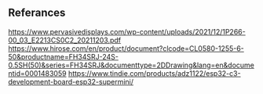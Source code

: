 ## Referances
<https://www.pervasivedisplays.com/wp-content/uploads/2021/12/1P266-00_03_E2213CS0C2_20211203.pdf>
<https://www.hirose.com/en/product/document?clcode=CL0580-1255-6-50&productname=FH34SRJ-24S-0.5SH(50)&series=FH34SRJ&documenttype=2DDrawing&lang=en&documentid=0001483059>
<https://www.tindie.com/products/adz1122/esp32-c3-development-board-esp32-supermini/>

